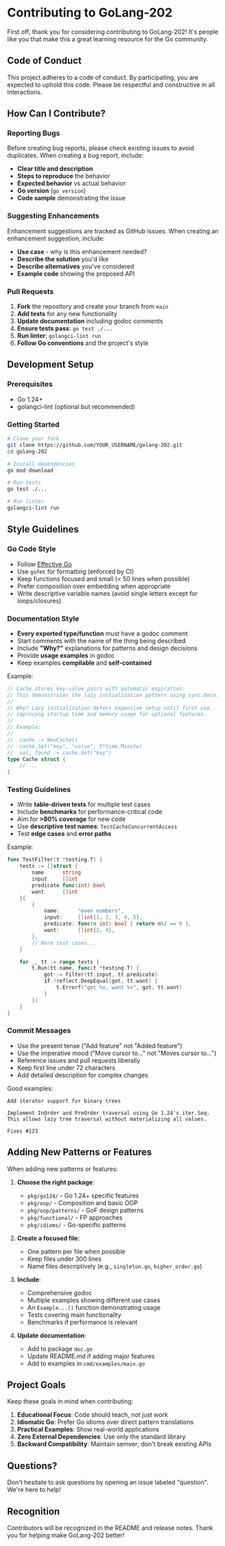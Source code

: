 # Contributing to GoLang-202

First off, thank you for considering contributing to GoLang-202! It's people like you that make this a great learning resource for the Go community.

## Code of Conduct

This project adheres to a code of conduct. By participating, you are expected to uphold this code. Please be respectful and constructive in all interactions.

## How Can I Contribute?

### Reporting Bugs

Before creating bug reports, please check existing issues to avoid duplicates. When creating a bug report, include:

- **Clear title and description**
- **Steps to reproduce** the behavior
- **Expected behavior** vs actual behavior
- **Go version** (`go version`)
- **Code sample** demonstrating the issue

### Suggesting Enhancements

Enhancement suggestions are tracked as GitHub issues. When creating an enhancement suggestion, include:

- **Use case** - why is this enhancement needed?
- **Describe the solution** you'd like
- **Describe alternatives** you've considered
- **Example code** showing the proposed API

### Pull Requests

1. **Fork** the repository and create your branch from `main`
2. **Add tests** for any new functionality
3. **Update documentation** including godoc comments
4. **Ensure tests pass**: `go test ./...`
5. **Run linter**: `golangci-lint run`
6. **Follow Go conventions** and the project's style

## Development Setup

### Prerequisites

- Go 1.24+
- golangci-lint (optional but recommended)

### Getting Started

```bash
# Clone your fork
git clone https://github.com/YOUR_USERNAME/golang-202.git
cd golang-202

# Install dependencies
go mod download

# Run tests
go test ./...

# Run linter
golangci-lint run
```

## Style Guidelines

### Go Code Style

- Follow [Effective Go](https://go.dev/doc/effective_go)
- Use `gofmt` for formatting (enforced by CI)
- Keep functions focused and small (< 50 lines when possible)
- Prefer composition over embedding when appropriate
- Write descriptive variable names (avoid single letters except for loops/closures)

### Documentation Style

- **Every exported type/function** must have a godoc comment
- Start comments with the name of the thing being described
- Include **"Why?"** explanations for patterns and design decisions
- Provide **usage examples** in godoc
- Keep examples **compilable** and **self-contained**

Example:

```go
// Cache stores key-value pairs with automatic expiration.
// This demonstrates the lazy initialization pattern using sync.Once.
//
// Why? Lazy initialization defers expensive setup until first use,
// improving startup time and memory usage for optional features.
//
// Example:
//
//	cache := NewCache()
//	cache.Set("key", "value", 5*time.Minute)
//	val, found := cache.Get("key")
type Cache struct {
    // ...
}
```

### Testing Guidelines

- Write **table-driven tests** for multiple test cases
- Include **benchmarks** for performance-critical code
- Aim for **>80% coverage** for new code
- Use **descriptive test names**: `TestCacheConcurrentAccess`
- Test **edge cases** and **error paths**

Example:

```go
func TestFilter(t *testing.T) {
    tests := []struct {
        name      string
        input     []int
        predicate func(int) bool
        want      []int
    }{
        {
            name:      "even numbers",
            input:     []int{1, 2, 3, 4, 5},
            predicate: func(n int) bool { return n%2 == 0 },
            want:      []int{2, 4},
        },
        // More test cases...
    }

    for _, tt := range tests {
        t.Run(tt.name, func(t *testing.T) {
            got := Filter(tt.input, tt.predicate)
            if !reflect.DeepEqual(got, tt.want) {
                t.Errorf("got %v, want %v", got, tt.want)
            }
        })
    }
}
```

### Commit Messages

- Use the present tense ("Add feature" not "Added feature")
- Use the imperative mood ("Move cursor to..." not "Moves cursor to...")
- Reference issues and pull requests liberally
- Keep first line under 72 characters
- Add detailed description for complex changes

Good examples:
```
Add iterator support for binary trees

Implement InOrder and PreOrder traversal using Go 1.24's iter.Seq.
This allows lazy tree traversal without materializing all values.

Fixes #123
```

## Adding New Patterns or Features

When adding new patterns or features:

1. **Choose the right package**:
   - `pkg/go124/` - Go 1.24+ specific features
   - `pkg/oop/` - Composition and basic OOP
   - `pkg/oop/patterns/` - GoF design patterns
   - `pkg/functional/` - FP approaches
   - `pkg/idioms/` - Go-specific patterns

2. **Create a focused file**:
   - One pattern per file when possible
   - Keep files under 300 lines
   - Name files descriptively (e.g., `singleton.go`, `higher_order.go`)

3. **Include**:
   - Comprehensive godoc
   - Multiple examples showing different use cases
   - An `Example...()` function demonstrating usage
   - Tests covering main functionality
   - Benchmarks if performance is relevant

4. **Update documentation**:
   - Add to package `doc.go`
   - Update README.md if adding major features
   - Add to examples in `cmd/examples/main.go`

## Project Goals

Keep these goals in mind when contributing:

1. **Educational Focus**: Code should teach, not just work
2. **Idiomatic Go**: Prefer Go idioms over direct pattern translations
3. **Practical Examples**: Show real-world applications
4. **Zero External Dependencies**: Use only the standard library
5. **Backward Compatibility**: Maintain semver; don't break existing APIs

## Questions?

Don't hesitate to ask questions by opening an issue labeled "question". We're here to help!

## Recognition

Contributors will be recognized in the README and release notes. Thank you for helping make GoLang-202 better!

